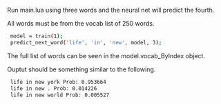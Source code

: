 
Run main.lua using three words and the neural net will predict the fourth.

All words must be from the vocab list of 250 words.

``` sh
 model = train(1);
 predict_next_word('life', 'in', 'new', model, 3);
```
The full list of words can be seen in the model.vocab_ByIndex  object.

Ouptut should be something similar to the following.

``` sh
 life in new york Prob: 0.953664
 life in new . Prob: 0.014226
 life in new world Prob: 0.005527
```